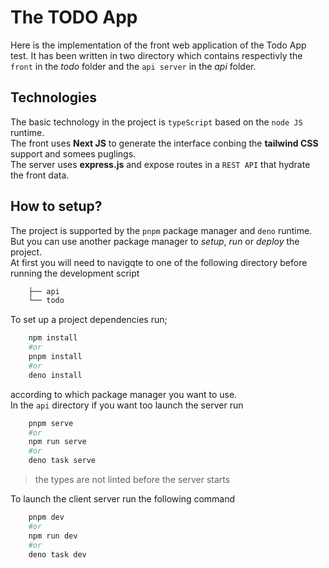 # The TODO App

Here is the implementation of the front web application  of the Todo App test. It has been written in two directory which contains respectivly the `front` in the *todo* folder and the `api server` in the *api* folder.

## Technologies

The basic technology in the project is `typeScript` based on the `node JS` runtime.  
The front uses **Next JS** to generate the interface conbing the **tailwind CSS** support and somees puglings.  
The server uses **express.js** and expose routes in a `REST API` that hydrate the front data.

## How to setup?

The project is supported by the `pnpm` package manager and `deno` runtime. But you can use another package manager to *setup*, *run* or *deploy* the project.  
At first you will need to navigqte to one of the following directory before running the development script

```bash
    ├── api 
    └── todo
```

To set up a project dependencies run;

```bash
    npm install
    #or
    pnpm install
    #or
    deno install
```

according to which package manager you want to use.  
In the `api` directory if you want too launch the server run

```bash
    pnpm serve
    #or
    npm run serve
    #or
    deno task serve
```

> the types are not linted before the server starts

To launch the client server run the following command

```bash
    pnpm dev
    #or
    npm run dev
    #or
    deno task dev
```
